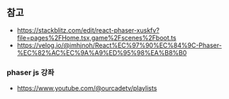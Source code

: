 ## 참고
- https://stackblitz.com/edit/react-phaser-xuskfv?file=pages%2FHome.tsx,game%2Fscenes%2Fboot.ts
- https://velog.io/@imhjnoh/React%EC%97%90%EC%84%9C-Phaser-%EC%82%AC%EC%9A%A9%ED%95%98%EA%B8%B0

### phaser js 강좌
- https://www.youtube.com/@ourcadetv/playlists